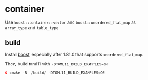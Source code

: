 # container

Use `boost::container::vector` and `boost::unordered_flat_map` as `array_type` and `table_type`.

## build

Install [boost](https://boost.org), especially after 1.81.0 that supports `unordered_flat_map`.

Then, build toml11 with `-DTOML11_BUILD_EXAMPLES=ON`

```cpp
$ cmake -B ./build/ -DTOML11_BUILD_EXAMPLES=ON
```
